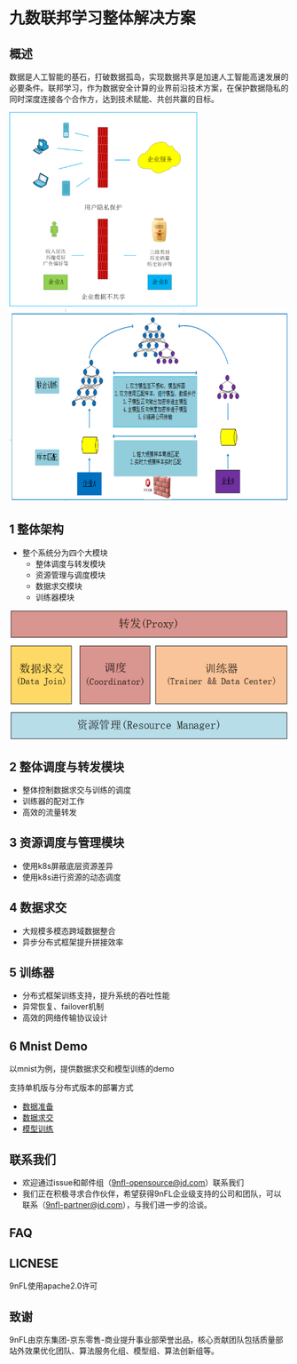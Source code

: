 # 九数联邦学习整体解决方案



## 概述

数据是人工智能的基石，打破数据孤岛，实现数据共享是加速人工智能高速发展的必要条件。联邦学习，作为数据安全计算的业界前沿技术方案，在保护数据隐私的同时深度连接各个合作方，达到技术赋能、共创共赢的目标。

<img src="docs/imgs/p1.png" height = "350" alt="p1" />

<img src="docs/imgs/联邦学习.png" height = "350" alt="p2" />

## 1 整体架构

- 整个系统分为四个大模块
  - 整体调度与转发模块
  - 资源管理与调度模块
  - 数据求交模块
  - 训练器模块

![architecture.png](docs/imgs/architecture.png)

## 2 整体调度与转发模块

- 整体控制数据求交与训练的调度
- 训练器的配对工作
- 高效的流量转发



## 3 资源调度与管理模块

- 使用k8s屏蔽底层资源差异
- 使用k8s进行资源的动态调度



## 4 数据求交

- 大规模多模态跨域数据整合 
- 异步分布式框架提升拼接效率



## 5 训练器

- 分布式框架训练支持，提升系统的吞吐性能
- 异常恢复、failover机制
- 高效的网络传输协议设计



## 6 Mnist Demo

以mnist为例，提供数据求交和模型训练的demo

支持单机版与分布式版本的部署方式

- [数据准备](example/mnist_data/README.md)
- [数据求交](example/data_join/README.md)
- [模型训练](example/mnist_demo/README.md)




## 联系我们

- 欢迎通过issue和邮件组（9nfl-opensource@jd.com）联系我们
- 我们正在积极寻求合作伙伴，希望获得9nFL企业级支持的公司和团队，可以联系（9nfl-partner@jd.com），与我们进一步的洽谈。



## FAQ



## LICNESE

9nFL使用apache2.0许可



## 致谢

9nFL由京东集团-京东零售-商业提升事业部荣誉出品，核心贡献团队包括质量部站外效果优化团队、算法服务化组、模型组、算法创新组等。 
